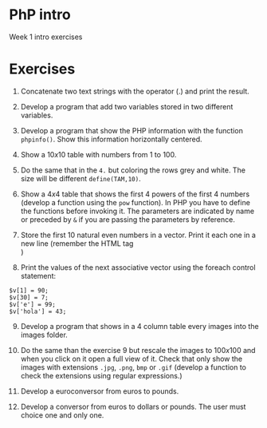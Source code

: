 # PhP intro

Week 1 intro exercises

# Exercises

1. Concatenate two text strings with the operator (.) and print the result.

2. Develop a program that add two variables stored in two different variables.

3. Develop a program that show the PHP information with the function `phpinfo()`. Show this information horizontally centered.

4. Show a $10x10$ table with numbers from 1 to 100.

5. Do the same that in the `4.` but coloring the rows grey and white. The size will be different `define(TAM,10)`.

6. Show a $4x4$ table that shows the first 4 powers of the first 4 numbers (develop a function using the `pow` function). In PHP you have to define the functions before invoking it. The parameters are indicated by name or preceded by `&` if you are passing the parameters by reference.

7. Store the first 10 natural even numbers in a vector. Print it each one in a new line (remember the HTML tag <br>)

8. Print the values of the next associative vector using the foreach control statement: 
```
$v[1] = 90;
$v[30] = 7;
$v['e'] = 99;
$v['hola'] = 43;
```

9. Develop a program that shows in a 4 column table every images into the images folder.

10. Do the same than the exercise $9$ but rescale the images to $100x100$ and when you click on it open a full view of it. Check that only show the images with extensions `.jpg`, `.png`, `bmp` or `.gif` (develop a function to check the extensions using regular expressions.) 

11. Develop a euroconversor from euros to pounds.

12. Develop a conversor from euros to dollars or pounds. The user must choice one and only one.